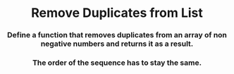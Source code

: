 <div align = "center">

# Remove Duplicates from List

</div>

<div align = "center">

<h3>Define a function that removes duplicates from an array of non negative numbers and returns it as a result.</h3>

<h3>The order of the sequence has to stay the same.</h3>

</div>
